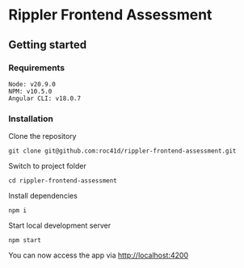 # Rippler Frontend Assessment

## Getting started

### Requirements
```
Node: v20.9.0
NPM: v10.5.0
Angular CLI: v18.0.7
```

### Installation
Clone the repository

```
git clone git@github.com:roc41d/rippler-frontend-assessment.git

```

Switch to project folder

```
cd rippler-frontend-assessment
```

Install dependencies

```
npm i
```

Start local development server

```
npm start
```

You can now access the app via [http://localhost:4200](http://localhost:4200)